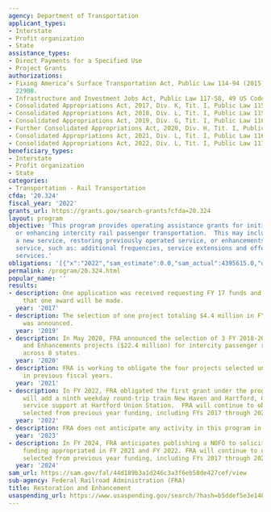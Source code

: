 ```yaml
---
agency: Department of Transportation
applicant_types:
- Interstate
- Profit organization
- State
assistance_types:
- Direct Payments for a Specified Use
- Project Grants
authorizations:
- Fixing America’s Surface Transportation Act, Public Law 114-94 (2015), 49 US Code
  22908.
- Infrastructure and Investment Jobs Act, Public Law 117-58, 49 US Code 22908.
- Consolidated Appropriations Act, 2017, Div. K, Tit. I, Public Law 115-31.
- Consolidated Appropriations Act, 2018, Div. L, Tit. I, Public Law 115-141.
- Consolidated Appropriations Act, 2019, Div. G, Tit. I, Public Law 116-6.
- Further Consolidated Appropriations Act, 2020, Div. H, Tit. I, Public Law 116-94.
- Consolidated Appropriations Act, 2021, Div. L, Tit. I, Public Law 116-260.
- Consolidated Appropriations Act, 2022, Div. L, Tit. I, Public Law 117-103.
beneficiary_types:
- Interstate
- Profit organization
- State
categories:
- Transportation - Rail Transportation
cfda: '20.324'
fiscal_year: '2022'
grants_url: https://grants.gov/search-grants?cfda=20.324
layout: program
objective: 'This program provides operating assistance grants for initiating, restoring,
  or enhancing intercity rail passenger transportation.  This may include establishing
  a new service, restoring previously operated service, or enhancements to current
  service, such as: additional frequencies, service extensions and offering new on-board
  services.'
obligations: '[{"x":"2022","sam_estimate":0.0,"sam_actual":4395615.0,"usa_spending_actual":4395616.0},{"x":"2023","sam_estimate":13000000.0,"sam_actual":0.0,"usa_spending_actual":0.0},{"x":"2024","sam_estimate":5000000.0,"sam_actual":0.0,"usa_spending_actual":12569200.0}]'
permalink: /program/20.324.html
popular_name: ''
results:
- description: One application was received requesting FY 17 funds and it is anticipated
    that one award will be made.
  year: '2017'
- description: The selection of one project totaling $4.4 million in FY 2017 funding
    was announced.
  year: '2019'
- description: In May 2020, FRA announced the selection of 3 FY 2018-2020 Restoration
    and Enhancements projects ($22.4 million) for intercity passenger rail service
    across 8 states.
  year: '2020'
- description: FRA is working to obligate the four projects selected under this program
    in previous fiscal years.
  year: '2021'
- description: In FY 2022, FRA obligated the first grant under the program.  The project
    will add a ninth weekday round-trip train New Haven and Hartford, CT and add customer
    service support at Hartford Union Station.  FRA will continue to obligate grants
    selected from previous year funding, including FYs 2017 through 2020.
  year: '2022'
- description: FRA does not anticipate any activity in this program in FY 2023.
  year: '2023'
- description: In FY 2024, FRA anticipates publishing a NOFO to solicit projects for
    funding appropriated in FY 2021 and FY 2022. FRA will continue to obligate grants
    selected from previous year funding, including FYs 2017 through 2020.
  year: '2024'
sam_url: https://sam.gov/fal/44d189b3a1d246c3a3f6eb58de427cef/view
sub-agency: Federal Railroad Administration (FRA)
title: Restoration and Enhancement
usaspending_url: https://www.usaspending.gov/search/?hash=b5ddef5e3e1484b8fee7681fda536c2f
---
```

